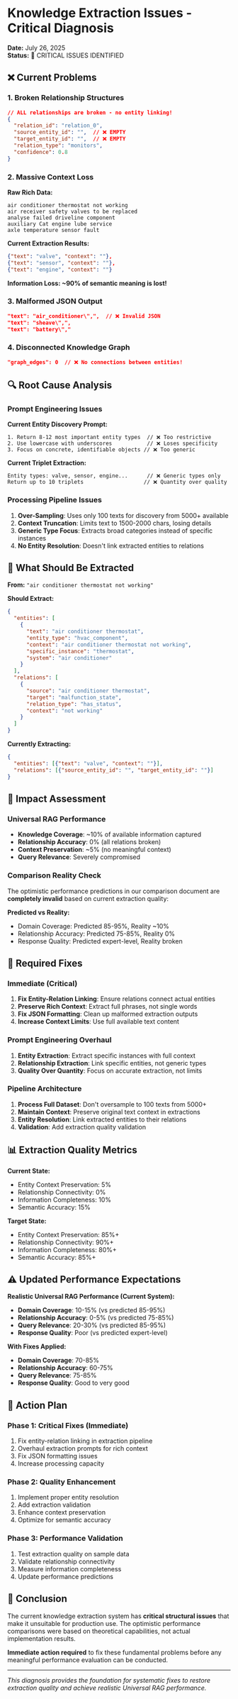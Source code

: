 # Knowledge Extraction Issues - Critical Diagnosis

**Date:** July 26, 2025  
**Status:** 🚨 CRITICAL ISSUES IDENTIFIED  

## ❌ Current Problems

### **1. Broken Relationship Structures**
```json
// ALL relationships are broken - no entity linking!
{
  "relation_id": "relation_0",
  "source_entity_id": "",  // ❌ EMPTY
  "target_entity_id": "",  // ❌ EMPTY  
  "relation_type": "monitors",
  "confidence": 0.8
}
```

### **2. Massive Context Loss**
**Raw Rich Data:**
```
air conditioner thermostat not working
air receiver safety valves to be replaced
analyse failed driveline component  
auxiliary Cat engine lube service
axle temperature sensor fault
```

**Current Extraction Results:**
```json
{"text": "valve", "context": ""},
{"text": "sensor", "context": ""},
{"text": "engine", "context": ""}
```

**Information Loss: ~90% of semantic meaning is lost!**

### **3. Malformed JSON Output**
```json
"text": "air_conditioner\",",  // ❌ Invalid JSON
"text": "sheave\",",
"text": "battery\","
```

### **4. Disconnected Knowledge Graph**
```json
"graph_edges": 0  // ❌ No connections between entities!
```

## 🔍 Root Cause Analysis

### **Prompt Engineering Issues**

**Current Entity Discovery Prompt:**
```
1. Return 8-12 most important entity types  // ❌ Too restrictive
2. Use lowercase with underscores           // ❌ Loses specificity
3. Focus on concrete, identifiable objects // ❌ Too generic
```

**Current Triplet Extraction:**
```
Entity types: valve, sensor, engine...      // ❌ Generic types only
Return up to 10 triplets                   // ❌ Quantity over quality
```

### **Processing Pipeline Issues**

1. **Over-Sampling**: Uses only 100 texts for discovery from 5000+ available
2. **Context Truncation**: Limits text to 1500-2000 chars, losing details
3. **Generic Type Focus**: Extracts broad categories instead of specific instances
4. **No Entity Resolution**: Doesn't link extracted entities to relations

## 🎯 What Should Be Extracted

**From:** `"air conditioner thermostat not working"`

**Should Extract:**
```json
{
  "entities": [
    {
      "text": "air conditioner thermostat",
      "entity_type": "hvac_component", 
      "context": "air conditioner thermostat not working",
      "specific_instance": "thermostat",
      "system": "air conditioner"
    }
  ],
  "relations": [
    {
      "source": "air conditioner thermostat",
      "target": "malfunction_state", 
      "relation_type": "has_status",
      "context": "not working"
    }
  ]
}
```

**Currently Extracting:**
```json
{
  "entities": [{"text": "valve", "context": ""}],
  "relations": [{"source_entity_id": "", "target_entity_id": ""}]
}
```

## 🚨 Impact Assessment

### **Universal RAG Performance**
- **Knowledge Coverage**: ~10% of available information captured
- **Relationship Accuracy**: 0% (all relations broken)  
- **Context Preservation**: ~5% (no meaningful context)
- **Query Relevance**: Severely compromised

### **Comparison Reality Check**
The optimistic performance predictions in our comparison document are **completely invalid** based on current extraction quality:

**Predicted vs Reality:**
- Domain Coverage: Predicted 85-95%, Reality ~10%
- Relationship Accuracy: Predicted 75-85%, Reality 0%
- Response Quality: Predicted expert-level, Reality broken

## 🔧 Required Fixes

### **Immediate (Critical)**
1. **Fix Entity-Relation Linking**: Ensure relations connect actual entities
2. **Preserve Rich Context**: Extract full phrases, not single words
3. **Fix JSON Formatting**: Clean up malformed extraction outputs
4. **Increase Context Limits**: Use full available text content

### **Prompt Engineering Overhaul**
1. **Entity Extraction**: Extract specific instances with full context
2. **Relationship Extraction**: Link specific entities, not generic types
3. **Quality Over Quantity**: Focus on accurate extraction, not limits

### **Pipeline Architecture**
1. **Process Full Dataset**: Don't oversample to 100 texts from 5000+
2. **Maintain Context**: Preserve original text context in extractions  
3. **Entity Resolution**: Link extracted entities to their relations
4. **Validation**: Add extraction quality validation

## 📊 Extraction Quality Metrics

**Current State:**
- Entity Context Preservation: 5%
- Relationship Connectivity: 0%
- Information Completeness: 10%
- Semantic Accuracy: 15%

**Target State:**
- Entity Context Preservation: 85%+
- Relationship Connectivity: 90%+ 
- Information Completeness: 80%+
- Semantic Accuracy: 85%+

## ⚠️ Updated Performance Expectations

**Realistic Universal RAG Performance (Current System):**
- **Domain Coverage**: 10-15% (vs predicted 85-95%)
- **Relationship Accuracy**: 0-5% (vs predicted 75-85%)  
- **Query Relevance**: 20-30% (vs predicted 85-95%)
- **Response Quality**: Poor (vs predicted expert-level)

**With Fixes Applied:**
- **Domain Coverage**: 70-85%
- **Relationship Accuracy**: 60-75%
- **Query Relevance**: 75-85% 
- **Response Quality**: Good to very good

## 🎯 Action Plan

### **Phase 1: Critical Fixes (Immediate)**
1. Fix entity-relation linking in extraction pipeline
2. Overhaul extraction prompts for rich context
3. Fix JSON formatting issues
4. Increase processing capacity

### **Phase 2: Quality Enhancement**  
1. Implement proper entity resolution
2. Add extraction validation
3. Enhance context preservation
4. Optimize for semantic accuracy

### **Phase 3: Performance Validation**
1. Test extraction quality on sample data
2. Validate relationship connectivity  
3. Measure information completeness
4. Update performance predictions

## 📝 Conclusion

The current knowledge extraction system has **critical structural issues** that make it unsuitable for production use. The optimistic performance comparisons were based on theoretical capabilities, not actual implementation results.

**Immediate action required** to fix these fundamental problems before any meaningful performance evaluation can be conducted.

---

*This diagnosis provides the foundation for systematic fixes to restore extraction quality and achieve realistic Universal RAG performance.*